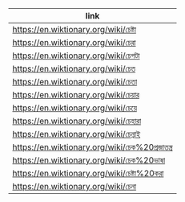 |link|
|----|
|https://en.wiktionary.org/wiki/চেষ্টা|
|https://en.wiktionary.org/wiki/চেরা|
|https://en.wiktionary.org/wiki/চেপটা|
|https://en.wiktionary.org/wiki/চেত|
|https://en.wiktionary.org/wiki/চেতা|
|https://en.wiktionary.org/wiki/চেয়ার|
|https://en.wiktionary.org/wiki/চেয়ে|
|https://en.wiktionary.org/wiki/চেহারা|
|https://en.wiktionary.org/wiki/চেন্নাই|
|https://en.wiktionary.org/wiki/চেক%20প্রজাতন্ত্র|
|https://en.wiktionary.org/wiki/চেক%20ভাষা|
|https://en.wiktionary.org/wiki/চেষ্টা%20করা|
|https://en.wiktionary.org/wiki/চেনা|
